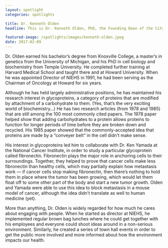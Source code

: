```yaml
---
layout: spotlight
categories: spotlights

title: Dr. Kenneth Olden
headline: This is Dr. Kenneth Olden, PhD, the Founding Dean of the City University of New York School of Public Health. From 1991 to 2005, he served as Director of the National Institute of Environmental Health Sciences (NIEHS) — the first African-American to head a institute in the NIH.

featured-image: /spotlights/images/kenneth-olden.jpeg
date: 2017-02-09
---
```


Dr. Olden earned his bachelor’s degree from Knoxville College, a master’s in genetics from the University of Michigan, and his PhD in cell biology and biochemistry from Temple University. He completed further training at Harvard Medical School and taught there and at Howard University. When he was appointed Director of NIEHS in 1991, he had been serving as the Chairman of Oncology at Howard for six years.

Although he has held largely administrative positions, he has maintained his research interest in glycoproteins, a category of proteins that are modified by attachment of a carbohydrate to them. (Yes, that’s the very exciting world of biochemistry…) He has two research articles (from 1978 and 1985) that are still among the 100 most commonly cited papers. The 1978 paper helped show that adding carbohydrates to a protein allows proteins to function for longer periods of time before they are broken down and recycled. His 1985 paper showed that the commonly-accepted idea that proteins are made by a “conveyer belt” in the cell didn’t make sense.

His interest in glycoproteins led him to collaborate with Dr. Ken Yamada at the National Cancer Institute, in order to study a particular glycoprotein called fibronectin. Fibronectin plays the major role in anchoring cells to their surroundings. Together, they helped to prove that cancer cells make less fibronectin than healthy cells, which may partially explain how metastasis work — if cancer cells stop making fibronectin, then there’s nothing to hold them in place where the tumor has been growing, which would let them float off to some other part of the body and start a new tumor growth. Olden and Yamada were able to use this idea to block metastasis in a mouse model of cancer, although the idea didn’t translate as well to human medicine (yet).

More than anything, Dr. Olden is widely regarded for how much he cares about engaging with people. When he started as director at NIEHS, he implemented regular brown bag lunches where he could get together with his employees and everyone could shoot ideas around in a non-serious environment. Similarly, he created a series of town hall events in order to get the public more involved and more informed about how the environment impacts our health. 